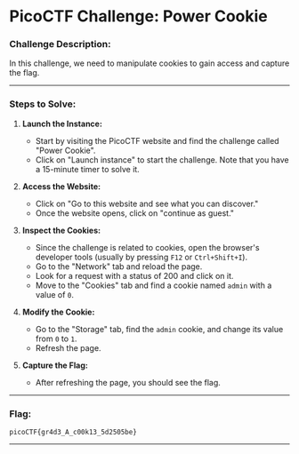 # PicoCTF Challenge: Power Cookie

### Challenge Description:
In this challenge, we need to manipulate cookies to gain access and capture the flag.

---

### Steps to Solve:

1. **Launch the Instance:**
   - Start by visiting the PicoCTF website and find the challenge called "Power Cookie".
   - Click on "Launch instance" to start the challenge. Note that you have a 15-minute timer to solve it.

2. **Access the Website:**
   - Click on "Go to this website and see what you can discover."
   - Once the website opens, click on "continue as guest."

3. **Inspect the Cookies:**
   - Since the challenge is related to cookies, open the browser's developer tools (usually by pressing `F12` or `Ctrl+Shift+I`).
   - Go to the "Network" tab and reload the page.
   - Look for a request with a status of 200 and click on it.
   - Move to the "Cookies" tab and find a cookie named `admin` with a value of `0`.

4. **Modify the Cookie:**
   - Go to the "Storage" tab, find the `admin` cookie, and change its value from `0` to `1`.
   - Refresh the page.

5. **Capture the Flag:**
   - After refreshing the page, you should see the flag.

---

### Flag:
`picoCTF{gr4d3_A_c00k13_5d2505be}`

---
